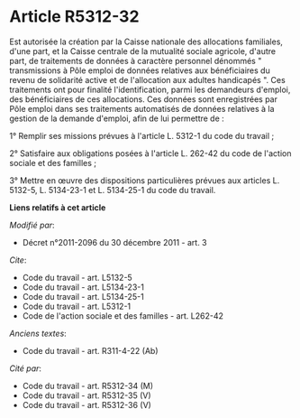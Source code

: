 # Article R5312-32

Est autorisée la création par la Caisse nationale des allocations familiales, d'une part, et la Caisse centrale de la
mutualité sociale agricole, d'autre part, de traitements de données à caractère personnel dénommés " transmissions à Pôle
emploi de données relatives aux bénéficiaires du revenu de solidarité active et de l'allocation aux adultes handicapés ". Ces
traitements ont pour finalité l'identification, parmi les demandeurs d'emploi, des bénéficiaires de ces allocations. Ces
données sont enregistrées par Pôle emploi dans ses traitements automatisés de données relatives à la gestion de la demande
d'emploi, afin de lui permettre de : 

1° Remplir ses missions prévues à l'article L. 5312-1 du code du travail ; 

2° Satisfaire aux obligations posées à l'article L. 262-42 du code de l'action sociale et des familles ; 

3° Mettre en œuvre des dispositions particulières prévues aux articles L. 5132-5, L. 5134-23-1  et L. 5134-25-1 du code du
travail.

**Liens relatifs à cet article**

_Modifié par_:

  - Décret n°2011-2096 du 30 décembre 2011 - art. 3

_Cite_:

  - Code du travail - art. L5132-5
  - Code du travail - art. L5134-23-1
  - Code du travail - art. L5134-25-1
  - Code du travail - art. L5312-1
  - Code de l'action sociale et des familles - art. L262-42

_Anciens textes_:

  - Code du travail - art. R311-4-22 (Ab)

_Cité par_:

  - Code du travail - art. R5312-34 (M)
  - Code du travail - art. R5312-35 (V)
  - Code du travail - art. R5312-36 (V)
